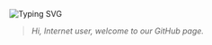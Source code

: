 <img src="https://readme-typing-svg.demolab.com?font=Fira+Code&size=30&duration=2500&pause=750&vCenter=true&width=811&lines=We+are+the+people.;We+are+Fultonium.;We+are+an+aspect+of+creativity." alt="Typing SVG" />

> *Hi, Internet user, welcome to our GitHub page.*
